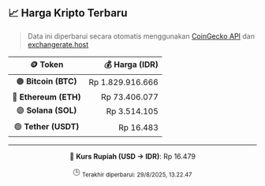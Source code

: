 

<!-- HARGA_KRIPTO -->
## 📈 Harga Kripto Terbaru

> Data ini diperbarui secara otomatis menggunakan [CoinGecko API](https://www.coingecko.com/) dan [exchangerate.host](https://exchangerate.host/)

<div align="center">

| 🪙 Token | 💰 Harga (IDR) |
|:------:|---------------:|
| 🟠 **Bitcoin (BTC)**   | Rp 1.829.916.666 |
| 🔵 **Ethereum (ETH)**  | Rp 73.406.077 |
| 🟣 **Solana (SOL)**    | Rp 3.514.105 |
| 🟢 **Tether (USDT)**   | Rp 16.483 |

---

💱 **Kurs Rupiah (USD → IDR)**: Rp 16.479

🕒 <sub>Terakhir diperbarui: 29/8/2025, 13.22.47</sub>

</div>
<!-- /HARGA_KRIPTO -->